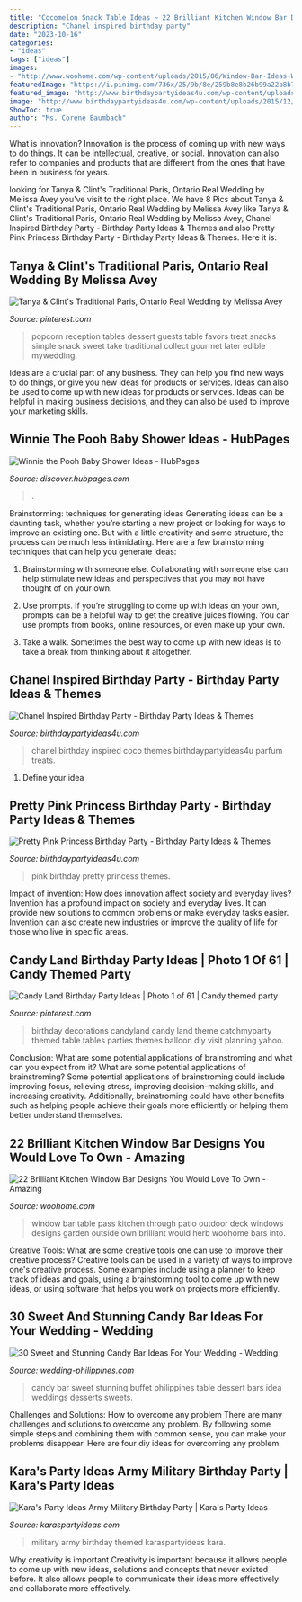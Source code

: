 ```yaml
---
title: "Cocomelon Snack Table Ideas ~ 22 Brilliant Kitchen Window Bar Designs You Would Love To Own"
description: "Chanel inspired birthday party"
date: "2023-10-16"
categories:
- "ideas"
tags: ["ideas"]
images:
- "http://www.woohome.com/wp-content/uploads/2015/06/Window-Bar-Ideas-WooHome-6.jpg"
featuredImage: "https://i.pinimg.com/736x/25/9b/8e/259b8e8b26b99a22b8b7768a37beafe9--flavored-popcorn-gourmet-popcorn.jpg?b=t"
featured_image: "http://www.birthdaypartyideas4u.com/wp-content/uploads/2016/08/pretty-pink-princess-birthday-party-tablescape.jpg"
image: "http://www.birthdaypartyideas4u.com/wp-content/uploads/2015/12/COCO-Chanel-inspired-birthday-party-parfum-treats-550x733.jpg"
ShowToc: true
author: "Ms. Corene Baumbach"
---
```



What is innovation?
Innovation is the process of coming up with new ways to do things. It can be intellectual, creative, or social. Innovation can also refer to companies and products that are different from the ones that have been in business for years.

	

		
looking for Tanya &amp; Clint&#039;s Traditional Paris, Ontario Real Wedding by Melissa Avey you've visit to the right place. We have 8 Pics about Tanya &amp; Clint&#039;s Traditional Paris, Ontario Real Wedding by Melissa Avey like Tanya &amp; Clint&#039;s Traditional Paris, Ontario Real Wedding by Melissa Avey, Chanel Inspired Birthday Party - Birthday Party Ideas &amp; Themes and also Pretty Pink Princess Birthday Party - Birthday Party Ideas &amp; Themes. Here it is:
		
    
## Tanya &amp; Clint&#039;s Traditional Paris, Ontario Real Wedding By Melissa Avey

<img loading=lazy src="https://i.pinimg.com/736x/25/9b/8e/259b8e8b26b99a22b8b7768a37beafe9--flavored-popcorn-gourmet-popcorn.jpg?b=t" onerror="this.onerror=null;this.src='https://tse1.mm.bing.net/th?id=OIP.7kWVcPedIn_clAII-7PFBgHaLG&amp;pid=15.1';" alt="Tanya &amp; Clint&#039;s Traditional Paris, Ontario Real Wedding by Melissa Avey">

_Source: pinterest.com_

>popcorn reception tables dessert guests table favors treat snacks simple snack sweet take traditional collect gourmet later edible mywedding. 

	

Ideas are a crucial part of any business. They can help you find new ways to do things, or give you new ideas for products or services. Ideas can also be used to come up with new ideas for products or services. Ideas can be helpful in making business decisions, and they can also be used to improve your marketing skills.

    
## Winnie The Pooh Baby Shower Ideas - HubPages

<img loading=lazy src="https://images.saymedia-content.com/.image/c_limit%2Ccs_srgb%2Cfl_progressive%2Cq_auto:eco%2Cw_700/MTc4MjY3MjkxNjE4OTExODQ4/winnie-the-pooh-baby-shower-ideas.jpg" onerror="this.onerror=null;this.src='https://tse4.mm.bing.net/th?id=OIP.BHWXsXmhciPrfIkXskicmgHaJ3&amp;pid=15.1';" alt="Winnie the Pooh Baby Shower Ideas - HubPages">

_Source: discover.hubpages.com_

>. 

	

Brainstorming: techniques for generating ideas
Generating ideas can be a daunting task, whether you’re starting a new project or looking for ways to improve an existing one. But with a little creativity and some structure, the process can be much less intimidating.
Here are a few brainstorming techniques that can help you generate ideas:

1. Brainstorming with someone else. Collaborating with someone else can help stimulate new ideas and perspectives that you may not have thought of on your own.

2. Use prompts. If you’re struggling to come up with ideas on your own, prompts can be a helpful way to get the creative juices flowing. You can use prompts from books, online resources, or even make up your own.

3. Take a walk. Sometimes the best way to come up with new ideas is to take a break from thinking about it altogether.

    
## Chanel Inspired Birthday Party - Birthday Party Ideas &amp; Themes

<img loading=lazy src="http://www.birthdaypartyideas4u.com/wp-content/uploads/2015/12/COCO-Chanel-inspired-birthday-party-parfum-treats-550x733.jpg" onerror="this.onerror=null;this.src='https://tse1.mm.bing.net/th?id=OIP.CMYJuYMg_mH1TScYt118MwHaJ3&amp;pid=15.1';" alt="Chanel Inspired Birthday Party - Birthday Party Ideas &amp; Themes">

_Source: birthdaypartyideas4u.com_

>chanel birthday inspired coco themes birthdaypartyideas4u parfum treats. 

	

1. Define your idea

    
## Pretty Pink Princess Birthday Party - Birthday Party Ideas &amp; Themes

<img loading=lazy src="http://www.birthdaypartyideas4u.com/wp-content/uploads/2016/08/pretty-pink-princess-birthday-party-tablescape.jpg" onerror="this.onerror=null;this.src='https://tse4.mm.bing.net/th?id=OIP.juMfU1_l2OsyuR2PPf2flwHaNd&amp;pid=15.1';" alt="Pretty Pink Princess Birthday Party - Birthday Party Ideas &amp; Themes">

_Source: birthdaypartyideas4u.com_

>pink birthday pretty princess themes. 

	

Impact of invention: How does innovation affect society and everyday lives?
Invention has a profound impact on society and everyday lives. It can provide new solutions to common problems or make everyday tasks easier. Invention can also create new industries or improve the quality of life for those who live in specific areas.

    
## Candy Land Birthday Party Ideas | Photo 1 Of 61 | Candy Themed Party

<img loading=lazy src="https://i.pinimg.com/736x/16/c3/51/16c3518bedb8c7ea889b6262a7dab090--birthday-party-tables-th-birthday.jpg" onerror="this.onerror=null;this.src='https://tse4.mm.bing.net/th?id=OIP.Tg8O72AXRY-_cEytt5WB1AHaLG&amp;pid=15.1';" alt="Candy Land Birthday Party Ideas | Photo 1 of 61 | Candy themed party">

_Source: pinterest.com_

>birthday decorations candyland candy land theme catchmyparty themed table tables parties themes balloon diy visit planning yahoo. 

	

Conclusion: What are some potential applications of brainstroming and what can you expect from it?
What are some potential applications of brainstroming?
Some potential applications of brainstroming could include improving focus, relieving stress, improving decision-making skills, and increasing creativity. Additionally, brainstroming could have other benefits such as helping people achieve their goals more efficiently or helping them better understand themselves.

    
## 22 Brilliant Kitchen Window Bar Designs You Would Love To Own - Amazing

<img loading=lazy src="http://www.woohome.com/wp-content/uploads/2015/06/Window-Bar-Ideas-WooHome-6.jpg" onerror="this.onerror=null;this.src='https://tse3.mm.bing.net/th?id=OIP.tkc97KFq5YZa65LmpOTVfgHaLd&amp;pid=15.1';" alt="22 Brilliant Kitchen Window Bar Designs You Would Love To Own - Amazing">

_Source: woohome.com_

>window bar table pass kitchen through patio outdoor deck windows designs garden outside own brilliant would herb woohome bars into. 

	

Creative Tools: What are some creative tools one can use to improve their creative process?
Creative tools can be used in a variety of ways to improve one's creative process. Some examples include using a planner to keep track of ideas and goals, using a brainstorming tool to come up with new ideas, or using software that helps you work on projects more efficiently.

    
## 30 Sweet And Stunning Candy Bar Ideas For Your Wedding - Wedding

<img loading=lazy src="http://www.wedding-philippines.com/wp-content/uploads/2015/09/Wedding-Philippines-30-Sweet-and-Stunning-Candy-Bar-Buffet-Food-Ideas-For-Your-Wedding-14.jpg" onerror="this.onerror=null;this.src='https://tse2.mm.bing.net/th?id=OIP.J60-gUnnM6O8T7wjalwfLAHaKT&amp;pid=15.1';" alt="30 Sweet and Stunning Candy Bar Ideas For Your Wedding - Wedding">

_Source: wedding-philippines.com_

>candy bar sweet stunning buffet philippines table dessert bars idea weddings desserts sweets. 

	

Challenges and Solutions: How to overcome any problem
There are many challenges and solutions to overcome any problem. By following some simple steps and combining them with common sense, you can make your problems disappear. Here are four diy ideas for overcoming any problem.

    
## Kara&#039;s Party Ideas Army Military Birthday Party | Kara&#039;s Party Ideas

<img loading=lazy src="https://karaspartyideas.com/wp-content/uploads/2019/05/Army-Military-Birthday-Party-via-Karas-Party-Ideas-KarasPartyIdeas.com19.jpg" onerror="this.onerror=null;this.src='https://tse2.mm.bing.net/th?id=OIP.GkbelLTPNboCssaG7OV1pQHaLH&amp;pid=15.1';" alt="Kara&#039;s Party Ideas Army Military Birthday Party | Kara&#039;s Party Ideas">

_Source: karaspartyideas.com_

>military army birthday themed karaspartyideas kara. 

	

Why creativity is important
Creativity is important because it allows people to come up with new ideas, solutions and concepts that never existed before. It also allows people to communicate their ideas more effectively and collaborate more effectively.

